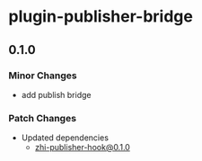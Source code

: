 # plugin-publisher-bridge

## 0.1.0

### Minor Changes

- add publish bridge

### Patch Changes

- Updated dependencies
  - zhi-publisher-hook@0.1.0
